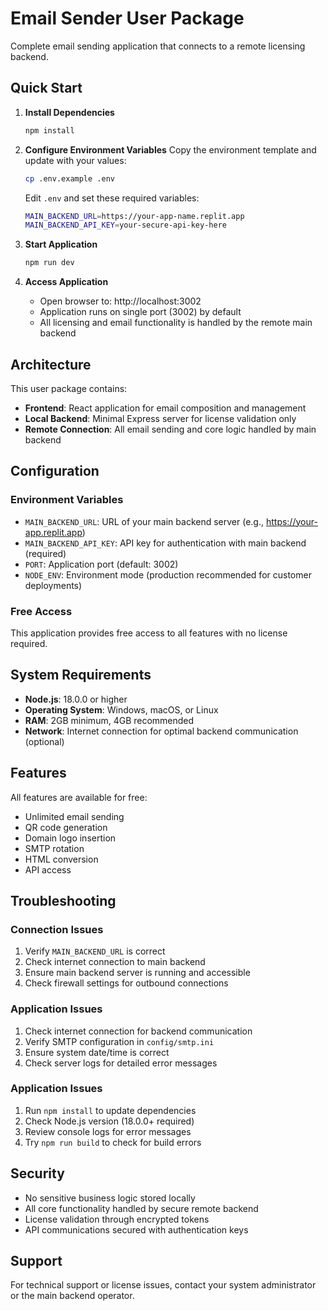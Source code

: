 # Email Sender User Package

Complete email sending application that connects to a remote licensing backend.

## Quick Start

1. **Install Dependencies**
   ```bash
   npm install
   ```

2. **Configure Environment Variables**
   Copy the environment template and update with your values:
   ```bash
   cp .env.example .env
   ```

   Edit `.env` and set these required variables:
   ```bash
   MAIN_BACKEND_URL=https://your-app-name.replit.app
   MAIN_BACKEND_API_KEY=your-secure-api-key-here
   ```

3. **Start Application**
   ```bash
   npm run dev
   ```

4. **Access Application**
   - Open browser to: http://localhost:3002
   - Application runs on single port (3002) by default
   - All licensing and email functionality is handled by the remote main backend

## Architecture

This user package contains:
- **Frontend**: React application for email composition and management
- **Local Backend**: Minimal Express server for license validation only
- **Remote Connection**: All email sending and core logic handled by main backend

## Configuration

### Environment Variables
- `MAIN_BACKEND_URL`: URL of your main backend server (e.g., https://your-app.replit.app)
- `MAIN_BACKEND_API_KEY`: API key for authentication with main backend (required)
- `PORT`: Application port (default: 3002)
- `NODE_ENV`: Environment mode (production recommended for customer deployments)

### Free Access
This application provides free access to all features with no license required.

## System Requirements

- **Node.js**: 18.0.0 or higher
- **Operating System**: Windows, macOS, or Linux
- **RAM**: 2GB minimum, 4GB recommended
- **Network**: Internet connection for optimal backend communication (optional)

## Features

All features are available for free:
- Unlimited email sending
- QR code generation
- Domain logo insertion
- SMTP rotation
- HTML conversion
- API access

## Troubleshooting

### Connection Issues
1. Verify `MAIN_BACKEND_URL` is correct
2. Check internet connection to main backend
3. Ensure main backend server is running and accessible
4. Check firewall settings for outbound connections

### Application Issues
1. Check internet connection for backend communication
2. Verify SMTP configuration in `config/smtp.ini`
3. Ensure system date/time is correct
4. Check server logs for detailed error messages

### Application Issues
1. Run `npm install` to update dependencies
2. Check Node.js version (18.0.0+ required)
3. Review console logs for error messages
4. Try `npm run build` to check for build errors

## Security

- No sensitive business logic stored locally
- All core functionality handled by secure remote backend
- License validation through encrypted tokens
- API communications secured with authentication keys

## Support

For technical support or license issues, contact your system administrator or the main backend operator.